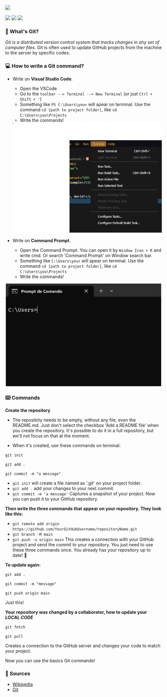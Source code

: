 
[<img src="https://git-scm.com/images/logo@2x.png">](https://git-scm.com/)

<img src="https://img.shields.io/badge/GitHub-Git-red">  <img src="https://img.shields.io/badge/2023-Basic-red">  <img src="https://img.shields.io/badge/document-English-red">


### 🤔 What's Git?
  *_Git is a distributed version control system that tracks changes in any set of computer files._*
Git is often used to update GitHub projects from the machine to the server by specific codes.

### 💻 How to write a Git command?

* Write on **Visual Studio Code**.
   
   * Open the VSCode
   * Go to the `toolbar --> Terminal --> New Terminal`  (or just `Ctrl + Shift + '`)
   * Something like `PS C:\Users\you>` will apear on terminal. Use the command `cd [path to project folder]`, like `cd C:\Users\you\Projects`
   * Write the commands!
    <img width="600" src="https://raw.githubusercontent.com/IonMateus/basic-git/main/ReadmeImages/newTerminal.png">
   
* Write on **Command Prompt**.
   
   * Open the Command Prompt. You can open it by `Window Icon + R` and write cmd. Or search 'Command Prompt' on Window search bar.
   * Something like `C:\Users\you>` will apear on terminal. Use the command `cd [path to project folder]`, like `cd C:\Users\you\Projects`
   *  Write the commands!
<p align="center">
<img width="500" src="https://raw.githubusercontent.com/IonMateus/basic-git/main/ReadmeImages/cmd.png">
</p>


### ⌨️ Commands

**Create the repository**
* The repositoty needs to be empty, without any file, even the README.md. Just don't select the checkbox 'Add a README file' when you create the repository. It's possible to do it in a full repository, but we'll not focus on that at the moment.

* When it's created, use these commands on terminal:
```
git init
```
```
git add .
```
```
git commit -m "a message"
```
* `git init` will create a file named as '.git' on your project folder.
* `git add .` add your changes to your next commit.
* `git commit -m 'a message'` Captures a snapshot of your project. Now you can push it to your GitHub repository.


**Then write the three commands that appear on your repository. They look like this:**

* `git remote add origin https://github.com/YourGitHubUsername/repositoryName.git`
* `git branch -M main`
* `git push -u origin main`
This creates a connection with your GitHub project and send the commit to your repository. You just need to use these three commands once.
You already has your repository up to date! 🎉

**To update again:**
```
git add .
```
```
git commit -m "message"
```
```
git push origin main
```
Just this!

**Your repository was changed by a collaborator, how to update your *LOCAL CODE***
```
git fetch
```
```
git pull
```
Creates a connection to the GitHub server and changes your code to match your project.


Now you can use the basics Git commands!

### 📖 Sources
* [Wikipédia](https://en.wikipedia.org/wiki/Git)
* [Git](https://git-scm.com/)

